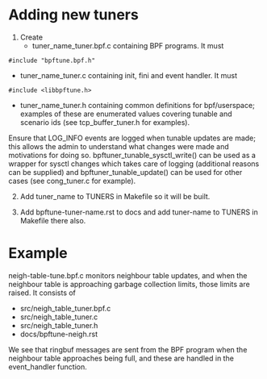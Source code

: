 # Adding new tuners

1. Create 
   - tuner_name_tuner.bpf.c containing BPF programs.  It must
```
#include "bpftune.bpf.h"
```
   - tuner_name_tuner.c containing init, fini and event handler.  It must
```
#include <libbpftune.h>
```

   - tuner_name_tuner.h containing common definitions for bpf/userspace;
     examples of these are enumerated values covering tunable and
     scenario ids (see tcp_buffer_tuner.h for examples).


Ensure that LOG_INFO events are logged when tunable updates are
made; this allows the admin to understand what changes were made
and motivations for doing so.  bpftuner_tunable_sysctl_write() can be
used as a wrapper for sysctl changes which takes care of logging
(additional reasons can be supplied) and bpftuner_tunable_update()
can be used for other cases (see cong_tuner.c for example).

2. Add tuner_name to TUNERS in Makefile so it will be built.

3. Add bpftune-tuner-name.rst to docs and add tuner-name to TUNERS in
   Makefile there also.

# Example

neigh-table-tune.bpf.c monitors neighbour table updates, and when the
neighbour table is approaching garbage collection limits, those
limits are raised.  It consists of

- src/neigh_table_tuner.bpf.c
- src/neigh_table_tuner.c
- src/neigh_table_tuner.h
- docs/bpftune-neigh.rst

We see that ringbuf messages are sent from the BPF program when the
neighbour table approaches being full, and these are handled in the
event_handler function.
